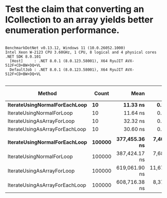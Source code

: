 # Test the claim that converting an ICollection to an array yields better enumeration performance.


```

BenchmarkDotNet v0.13.12, Windows 11 (10.0.26052.1000)
Intel Xeon W-2123 CPU 3.60GHz, 1 CPU, 8 logical and 4 physical cores
.NET SDK 8.0.101
  [Host]     : .NET 8.0.1 (8.0.123.58001), X64 RyuJIT AVX-512F+CD+BW+DQ+VL
  DefaultJob : .NET 8.0.1 (8.0.123.58001), X64 RyuJIT AVX-512F+CD+BW+DQ+VL


```
| Method                         | Count  | Mean          | Error         | StdDev        | Ratio | RatioSD | Gen0    | Gen1    | Gen2    | Allocated | Alloc Ratio |
|------------------------------- |------- |--------------:|--------------:|--------------:|------:|--------:|--------:|--------:|--------:|----------:|------------:|
| **IterateUsingNormalForEachLoop**  | **10**     |      **11.33 ns** |      **0.260 ns** |      **0.278 ns** |  **1.00** |    **0.00** |       **-** |       **-** |       **-** |         **-** |          **NA** |
| IterateUsingNormalForLoop      | 10     |      11.64 ns |      0.244 ns |      0.228 ns |  1.03 |    0.03 |       - |       - |       - |         - |          NA |
| IterateUsingAsArrayForLoop     | 10     |      32.32 ns |      0.662 ns |      0.708 ns |  2.85 |    0.10 |  0.0241 |       - |       - |     104 B |          NA |
| IterateUsingAsArrayForEachLoop | 10     |      30.60 ns |      0.464 ns |      0.412 ns |  2.71 |    0.08 |  0.0241 |       - |       - |     104 B |          NA |
|                                |        |               |               |               |       |         |         |         |         |           |             |
| **IterateUsingNormalForEachLoop**  | **100000** | **377,455.36 ns** |  **7,405.602 ns** | **10,855.035 ns** |  **1.00** |    **0.00** |       **-** |       **-** |       **-** |         **-** |          **NA** |
| IterateUsingNormalForLoop      | 100000 | 387,424.17 ns |  7,680.880 ns | 10,253.754 ns |  1.02 |    0.04 |       - |       - |       - |         - |          NA |
| IterateUsingAsArrayForLoop     | 100000 | 619,061.90 ns | 11,678.030 ns | 11,992.477 ns |  1.63 |    0.06 | 79.1016 | 79.1016 | 79.1016 |  800054 B |          NA |
| IterateUsingAsArrayForEachLoop | 100000 | 608,716.38 ns |  8,379.425 ns |  7,428.142 ns |  1.60 |    0.05 | 78.1250 | 78.1250 | 78.1250 |  800045 B |          NA |
